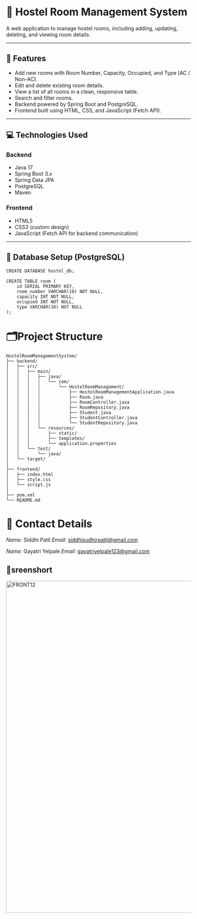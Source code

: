 # 🏨 Hostel Room Management System

A web application to manage hostel rooms, including adding, updating, deleting, and viewing room details.

---

## 📌 Features
- Add new rooms with Room Number, Capacity, Occupied, and Type (AC / Non-AC).
- Edit and delete existing room details.
- View a list of all rooms in a clean, responsive table.
- Search and filter rooms.
- Backend powered by Spring Boot and PostgreSQL.
- Frontend built using HTML, CSS, and JavaScript (Fetch API).

---

## 💻 Technologies Used

### Backend
- Java 17  
- Spring Boot 3.x  
- Spring Data JPA  
- PostgreSQL  
- Maven  

### Frontend
- HTML5  
- CSS3 (custom design)  
- JavaScript (Fetch API for backend communication)

---

## 🧾 Database Setup (PostgreSQL)

```ql
CREATE DATABASE hostel_db;

CREATE TABLE room (
    id SERIAL PRIMARY KEY,
    room_number VARCHAR(10) NOT NULL,
    capacity INT NOT NULL,
    occupied INT NOT NULL,
    type VARCHAR(10) NOT NULL
);
  ```
# 🗂Project Structure
```
HostelRoomManagementSystem/
├── backend/
│   ├── src/
│   │   ├── main/
│   │   │   ├── java/
│   │   │   │   └── com/
│   │   │   │       └── HostelRoomManagement/
│   │   │   │           ├── HostelRoomManagementApplication.java
│   │   │   │           ├── Room.java
│   │   │   │           ├── RoomController.java
│   │   │   │           ├── RoomRepository.java
│   │   │   │           ├── Student.java
│   │   │   │           ├── StudentController.java
│   │   │   │           └── StudentRepository.java
│   │   │   └── resources/
│   │   │       ├── static/               
│   │   │       ├── templates/            
│   │   │       └── application.properties
│   │   └── test/
│   │       └── java/
│   └── target/
│
├── frontend/
│   ├── index.html
│   ├── style.css
│   └── script.js
│
├── pom.xml
└── README.md
```

# 👥 Contact Details
*Name:* Siddhi Patil
*Email:* siddhisudhirpatil@gmail.com

*Name:* Gayatri Yelpale
*Email:* gayatriyelpale123@gmail.com

 ## 📸sreenshort
 
<img width="1298" height="902" alt="FRONT12" src="https://github.com/user-attachments/assets/6c36dc92-df44-424b-ad20-1457f1a3117d" />



